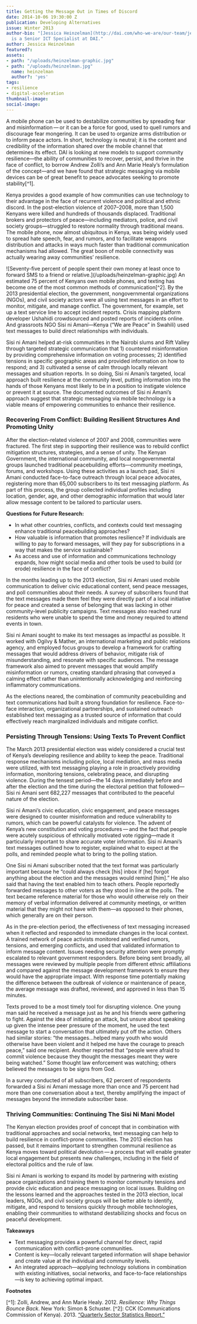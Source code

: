```yaml
---
title: Getting the Message Out in Times of Discord
date: 2014-10-06 19:30:00 Z
publication: Developing Alternatives
issue: Winter 2013
author-bio: "[Jessica Heinzelman](http://dai.com/who-we-are/our-team/jessica-heinzelman)
  is a Senior ICT Specialist at DAI."
author: Jessica Heinzelman
featured?: 
assets:
- path: "/uploads/heinzelman-graphic.jpg"
- path: "/uploads/heinzelman.jpg"
  name: heinzelman
  author?: 'yes'
tags:
- resilience
- digital-acceleration
thumbnail-image:
social-image:
---
```


A mobile phone can be used to destabilize communities by spreading fear and misinformation — or it can be a force for good, used to quell rumors and discourage fear mongering. It can be used to organize arms distribution or to inform peace actors. In short, technology is neutral; it is the content and credibility of the information shared over the mobile channel that determines its effect. DAI is looking at new models to support community resilience—the ability of communities to recover, persist, and thrive in the face of conflict, to borrow Andrew Zolli’s and Ann Marie Healy’s formulation of the concept—and we have found that strategic messaging via mobile devices can be of great benefit to peace advocates seeking to promote stability[^1].
  


<p>Kenya provides a good example of how communities can use technology to their advantage in the face of recurrent violence and political and ethnic discord. In the post-election violence of 2007–2008, more than 1,500 Kenyans were killed and hundreds of thousands displaced. Traditional brokers and protectors of peace—including mediators, police, and civil society groups—struggled to restore normality through traditional means. The mobile phone, now almost ubiquitous in Kenya, was being widely used to spread hate speech, fear, and rumors, and to facilitate weapons distribution and attacks in ways much faster than traditional communication mechanisms had allowed. The great boon of mobile connectivity was actually wearing away communities’ resilience.</p>
![Seventy-five percent of people spent their own money at least once to forward SMS to a friend or relative.](/uploads/heinzelman-graphic.jpg) 
An estimated 75 percent of Kenyans own mobile phones, and texting has become one of the most common methods of communication[^2]. By the 2013 presidential election, the government, nongovernmental organizations (NGOs), and civil society actors were all using text messages in an effort to monitor, mitigate, and manage conflict. The government, for example, set up a text service line to accept incident reports. Crisis mapping platform developer Ushahidi crowdsourced and posted reports of incidents online. And grassroots NGO Sisi ni Amani—Kenya (“We are Peace” in Swahili) used text messages to build direct relationships with individuals.

<p>Sisi ni Amani helped at-risk communities in the Nairobi slums and Rift Valley through targeted strategic communication that 1) countered misinformation by providing comprehensive information on voting processes; 2) identified tensions in specific geographic areas and provided information on how to respond; and 3) cultivated a sense of calm through locally relevant messages and situation reports. In so doing, Sisi ni Amani’s targeted, local approach built resilience at the community level, putting information into the hands of those Kenyans most likely to be in a position to instigate violence or prevent it at source. The documented outcomes of Sisi ni Amani’s approach suggest that strategic messaging via mobile technology is a viable means of empowering communities to enhance their resilience.</p>
<h3>Recovering From Conflict: Building Resilient Structures And Promoting Unity</h3>
<p>After the election-related violence of 2007 and 2008, communities were fractured. The first step in supporting their resilience was to rebuild conflict mitigation structures, strategies, and a sense of unity. The Kenyan Government, the international community, and local nongovernmental groups launched traditional peacebuilding efforts—community meetings, forums, and workshops. Using these activities as a launch pad, Sisi ni Amani conducted face-to-face outreach through local peace advocates, registering more than 65,000 subscribers to its text messaging platform. As part of this process, the group collected individual profiles including location, gender, age, and other demographic information that would later allow message content to be tailored to particular users.</p>
<aside>
  <p><strong>Questions for Future Research:</strong></p>
  <ul>
    <li>In what other countries, conflicts, and contexts could text messaging enhance traditional peacebuilding approaches?</li>
    <li>How valuable is information that promotes resilience? If individuals are willing to pay to forward messages, will they pay for subscriptions in a way that makes the service sustainable?</li>
    <li>As access and use of information and communications technology expands, how might social media and other tools be used to build (or erode) resilience in the face of conflict?</li>
  </ul>
</aside>
<p>In the months leading up to the 2013 election, Sisi ni Amani used mobile communication to deliver civic educational content, send peace messages, and poll communities about their needs. A survey of subscribers found that the text messages made them feel they were directly part of a local initiative for peace and created a sense of belonging that was lacking in other community-level publicity campaigns. Text messages also reached rural residents who were unable to spend the time and money required to attend events in town.</p>
<p>Sisi ni Amani sought to make its text messages as impactful as possible. It worked with Ogilvy & Mather, an international marketing and public relations agency, and employed focus groups to develop a framework for crafting messages that would address drivers of behavior, mitigate risk of misunderstanding, and resonate with specific audiences. The message framework also aimed to prevent messages that would amplify misinformation or rumors, creating standard phrasing that conveyed a calming effect rather than unintentionally acknowledging and reinforcing inflammatory communications.</p>
<p>As the elections neared, the combination of community peacebuilding and text communications had built a strong foundation for resilience. Face-to-face interaction, organizational partnerships, and sustained outreach established text messaging as a trusted source of information that could effectively reach marginalized individuals and mitigate conflict.</p>
<h3>Persisting Through Tensions: Using Texts To Prevent Conflict</h3>
<p>The March 2013 presidential election was widely considered a crucial test of Kenya’s developing resilience and ability to keep the peace. Traditional response mechanisms including police, local mediation, and mass media were utilized, with text messaging playing a role in proactively providing information, monitoring tensions, celebrating peace, and disrupting violence. During the tensest period—the 14 days immediately before and after the election and the time during the electoral petition that followed—Sisi ni Amani sent 682,227 messages that contributed to the peaceful nature of the election.</p>
<p>Sisi ni Amani’s civic education, civic engagement, and peace messages were designed to counter misinformation and reduce vulnerability to rumors, which can be powerful catalysts for violence. The advent of Kenya’s new constitution and voting procedures — and the fact that people were acutely suspicious of ethnically motivated vote rigging—made it particularly important to share accurate voter information. Sisi ni Amani’s text messages outlined how to register, explained what to expect at the polls, and reminded people what to bring to the polling station.</p>
<p>One Sisi ni Amani subscriber noted that the text format was particularly important because he “could always check [his] inbox if [he] forgot anything about the election and the messages would remind [him].” He also said that having the text enabled him to teach others. People reportedly forwarded messages to other voters as they stood in line at the polls. The text became reference material for those who would otherwise rely on their memory of verbal information delivered at community meetings, or written material that they might not have with them—as opposed to their phones, which generally are on their person.</p>
<p>As in the pre-election period, the effectiveness of text messaging increased when it reflected and responded to immediate changes in the local context. A trained network of peace activists monitored and verified rumors, tensions, and emerging conflicts, and used that validated information to inform message content. Issues needing security attention were promptly escalated to relevant government responders. Before being sent broadly, all messages were reviewed by multiple people from different ethnic affiliations and compared against the message development framework to ensure they would have the appropriate impact. With response time potentially making the difference between the outbreak of violence or maintenance of peace, the average message was drafted, reviewed, and approved in less than 15 minutes.</p>
<p>Texts proved to be a most timely tool for disrupting violence. One young man said he received a message just as he and his friends were gathering to fight. Against the idea of initiating an attack, but unsure about speaking up given the intense peer pressure of the moment, he used the text message to start a conversation that ultimately put off the action. Others had similar stories: “the messages…helped many youth who would otherwise have been violent and it helped me have the courage to preach peace,” said one recipient. Another reported that “people were afraid to commit violence because they thought the messages meant they were being watched.” Some thought law enforcement was watching; others believed the messages to be signs from God.</p>
<p>In a survey conducted of all subscribers, 62 percent of respondents forwarded a Sisi ni Amani message more than once and 75 percent had more than one conversation about a text, thereby amplifying the impact of messages beyond the immediate subscriber base.</p>
<h3>Thriving Communities: Continuing The Sisi Ni Mani Model</h3>
<p>The Kenyan election provides proof of concept that in combination with traditional approaches and social networks, text messaging can help to build resilience in conflict-prone communities. The 2013 election has passed, but it remains important to strengthen communal resilience as Kenya moves toward political devolution — a process that will enable greater local engagement but presents new challenges, including in the field of electoral politics and the rule of law.</p>
<p>Sisi ni Amani is working to expand its model by partnering with existing peace organizations and training them to monitor community tensions and provide civic education and peace messaging on local issues. Building on the lessons learned and the approaches tested in the 2013 election, local leaders, NGOs, and civil society groups will be better able to identify, mitigate, and respond to tensions quickly through mobile technologies, enabling their communities to withstand destabilizing shocks and focus on peaceful development.</p>
<p><strong>Takeaways</strong></p>
<ul>
  <li>Text messaging provides a powerful channel for direct, rapid communication with conflict-prone communities.</li>
  <li>Content is key—locally relevant targeted information will shape behavior and create value at the individual and community levels.</li>
  <li>An integrated approach—applying technology solutions in combination with existing initiatives, social networks, and face-to-face relationships—is key to achieving optimal impact.</li>
</ul>
<p><strong>Footnotes</strong></p>
[^1]: Zolli, Andrew, and Ann Marie Healy. 2012. <em>Resilience: Why Things Bounce Back</em>. New York: Simon & Schuster. 
[^2]: CCK (Communications Commission of Kenya). 2013. 
  <a href="http://bit.ly/17lPLqa">“Quarterly Sector Statistics Report.”</a>
